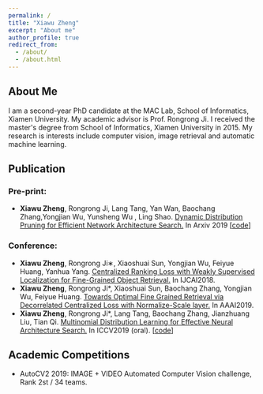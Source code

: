 ```yaml
---
permalink: /
title: "Xiawu Zheng"
excerpt: "About me"
author_profile: true
redirect_from: 
  - /about/
  - /about.html
---
```


## About Me


I am a second-year PhD candidate at the MAC Lab, School of Informatics, Xiamen University. My academic advisor is Prof. Rongrong Ji. I received the master's degree from School of Informatics, Xiamen University in 2015. My research is interests include computer vision, image retrieval and automatic machine learning.

## Publication

### Pre-print:

* **Xiawu Zheng**, Rongrong Ji, Lang Tang, Yan Wan, Baochang Zhang,Yongjian Wu, Yunsheng Wu
, Ling Shao. [Dynamic Distribution Pruning for Efficient Network Architecture Search.](https://arxiv.org/pdf/1905.13543.pdf) In Arxiv 2019 [[code](https://github.com/tanglang96/DDPNAS)]

### Conference:

* **Xiawu Zheng**, Rongrong Ji∗, Xiaoshuai Sun, Yongjian Wu, Feiyue Huang, Yanhua Yang. [Centralized Ranking Loss with Weakly Supervised Localization for Fine-Grained Object Retrieval.](https://arxiv.org/pdf/1905.13543.pdf) In IJCAI2018.
* **Xiawu Zheng**, Rongrong Ji*, Xiaoshuai Sun, Baochang Zhang, Yongjian Wu, Feiyue Huang. [Towards Optimal Fine Grained Retrieval via Decorrelated Centralized Loss with Normalize-Scale layer.](https://arxiv.org/pdf/1905.13543.pdf) In AAAI2019.
* **Xiawu Zheng**, Rongrong Ji*, Lang Tang, Baochang Zhang, Jianzhuang Liu, Tian Qi. [Multinomial Distribution Learning for Effective Neural Architecture Search.](https://arxiv.org/pdf/1905.13543.pdf) In ICCV2019 (oral). [[code](https://github.com/tanglang96/MDENAS)]

## Academic Competitions

* AutoCV2 2019: IMAGE + VIDEO Automated Computer Vision challenge, Rank 2st / 34 teams.